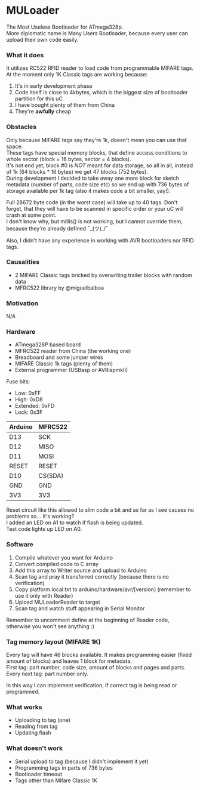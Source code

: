 # MULoader
The Most Useless Bootloader for ATmega328p.  
More diplomatic name is Many Users Bootloader, because every user can upload their own code easily.

### What it does
It utilizes RC522 RFID reader to load code from programmable MIFARE tags.  
At the moment only 1K Classic tags are working because:
1. It's in early development phase
2. Code itself is close to 4kbytes, which is the biggest size of bootloader partition for this uC
3. I have bought plenty of them from China
4. They're **awfully** cheap

### Obstacles
Only because MIFARE tags say they're 1k, doesn't mean you can use that space.  
These tags have special memory blocks, that define access conditions to whole sector 
(block = 16 bytes, sector = 4 blocks).  
It's not end yet, block #0 is *NOT* meant for data storage, so all in all, instead of 1k (64 blocks * 16 bytes) we get 47 blocks (752 bytes).  
During development I decided to take away one more block for sketch metadata (number of parts, code size etc) so we end up with 736 bytes of storage available per 1k tag (also it makes code a bit smaller, yay!).  

Full 28672 byte code (in the worst case) will take up to 40 tags. Don't forget, that they will have to be scanned in specific order or your uC will crash at some point.  
I don't know why, but millis() is not working, but I cannot override them, because they're already defined ¯\_(ツ)_/¯

Also, I didn't have any experience in working with AVR bootloaders nor RFID tags.

### Causalities
* 2 MIFARE Classic tags bricked by overwriting trailer blocks with random data  
* MFRC522 library by @miguelbalboa

### Motivation
N/A

### Hardware
* ATmega328P based board
* MFRC522 reader from China (the working one)
* Breadboard and some jumper wires
* MIFARE Classic 1k tags (plenty of them)
* External programmer (USBasp or AVRispmkII)

Fuse bits:
* Low: 0xFF
* High: 0xD8
* Extended: 0xFD
* Lock: 0x3F

|Arduino|MFRC522|
|-------|-------|
|  D13  |  SCK  |
|  D12  | MISO  |
|  D11  | MOSI  |
| RESET | RESET |
|  D10  |CS(SDA)|
|  GND  |  GND  |
|  3V3  |  3V3  |

Reset circuit like this allowed to slim code a bit and as far as I see causes no problems so... It's working?  
I added an LED on A1 to watch if flash is being updated.  
Test code lights up LED on A0.  

### Software
1. Compile whatever you want for Arduino
2. Convert compiled code to C array
3. Add this array to Writer source and upload to Arduino
4. Scan tag and pray it transferred correctly (because there is no verification)
5. Copy platform.local.txt to arduino/hardware/avr/[version] (remember to use it only with Reader)
6. Upload MULoaderReader to target
7. Scan tag and watch stuff appearing in Serial Monitor

Remember to uncomment define at the beginning of Reader code, otherwise you won't see anything :)

### Tag memory layout (MIFARE 1K)
Every tag will have 46 blocks available. It makes programming easier (fixed amount of blocks) and leaves 1 block for metadata.  
First tag: part number, code size, amount of blocks and pages and parts.  
Every next tag: part number only.  

In this way I can implement verification, if correct tag is being read or programmed.

### What works
* Uploading to tag (one)
* Reading from tag
* Updating flash

### What doesn't work
* Serial upload to tag (because I didn't implement it yet)
* Programming tags in parts of 736 bytes
* Bootloader timeout
* Tags other than Mifare Classic 1K
